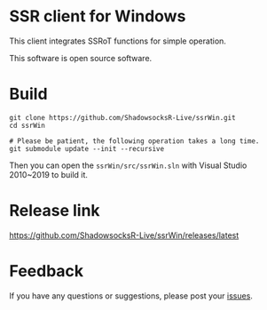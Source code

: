 # SSR client for Windows

This client integrates SSRoT functions for simple operation.

This software is open source software.

# Build
```
git clone https://github.com/ShadowsocksR-Live/ssrWin.git
cd ssrWin

# Please be patient, the following operation takes a long time.
git submodule update --init --recursive

```
Then you can open the `ssrWin/src/ssrWin.sln` with Visual Studio 2010~2019 to build it.

# Release link

https://github.com/ShadowsocksR-Live/ssrWin/releases/latest

# Feedback

If you have any questions or suggestions, please post your [issues](https://github.com/ShadowsocksR-Live/ssrWin/issues).

